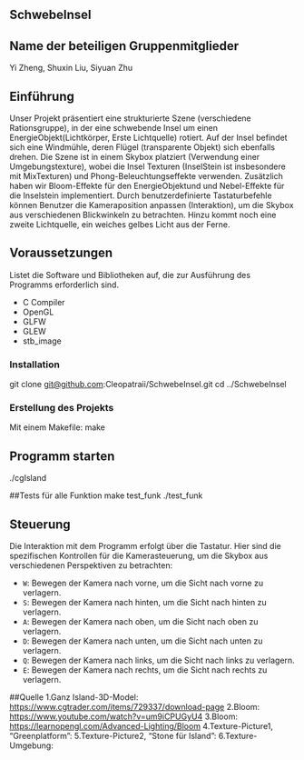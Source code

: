 ##  SchwebeInsel
##  Name der beteiligen Gruppenmitglieder
Yi Zheng, Shuxin Liu, Siyuan Zhu

## Einführung
Unser Projekt präsentiert eine strukturierte Szene (verschiedene Rationsgruppe), in der eine schwebende Insel um einen EnergieObjekt(Lichtkörper, Erste Lichtquelle) rotiert. Auf der Insel befindet sich eine Windmühle, deren Flügel (transparente Objekt) sich ebenfalls drehen. Die Szene ist in einem Skybox platziert (Verwendung einer Umgebungstexture), wobei die Insel Texturen (InselStein ist insbesondere mit MixTexturen) und Phong-Beleuchtungseffekte verwenden. Zusätzlich haben wir Bloom-Effekte für den EnergieObjektund und Nebel-Effekte für die Inselstein implementiert. Durch benutzerdefinierte Tastaturbefehle können Benutzer die Kameraposition anpassen (Interaktion), um die Skybox aus verschiedenen Blickwinkeln zu betrachten. Hinzu kommt noch eine zweite Lichtquelle, ein weiches gelbes Licht aus der Ferne. 

## Voraussetzungen
Listet die Software und Bibliotheken auf, die zur Ausführung des Programms erforderlich sind.
- C Compiler
- OpenGL
- GLFW
- GLEW
- stb_image

### Installation

git clone git@github.com:Cleopatraii/SchwebeInsel.git
cd ../SchwebeInsel

### Erstellung des Projekts

Mit einem Makefile: 
make

## Programm starten
./cgIsland

##Tests für alle Funktion
make test_funk
./test_funk

## Steuerung
Die Interaktion mit dem Programm erfolgt über die Tastatur. Hier sind die spezifischen Kontrollen für die Kamerasteuerung, um die Skybox aus verschiedenen Perspektiven zu betrachten:

- `W`: Bewegen der Kamera nach vorne, um die Sicht nach vorne zu verlagern.
- `S`: Bewegen der Kamera nach hinten, um die Sicht nach hinten zu verlagern.
- `A`: Bewegen der Kamera nach oben, um die Sicht nach oben zu verlagern.
- `D`: Bewegen der Kamera nach unten, um die Sicht nach unten zu verlagern.
- `Q`: Bewegen der Kamera nach links, um die Sicht nach links zu verlagern.
- `E`: Bewegen der Kamera nach rechts, um die Sicht nach rechts zu verlagern.

##Quelle
1.Ganz Island-3D-Model:
https://www.cgtrader.com/items/729337/download-page
2.Bloom: https://www.youtube.com/watch?v=um9iCPUGyU4
3.Bloom: https://learnopengl.com/Advanced-Lighting/Bloom
4.Texture-Picture1, “Greenplatform”:
5.Texture-Picture2, “Stone für Island”:
6.Texture-Umgebung: 





